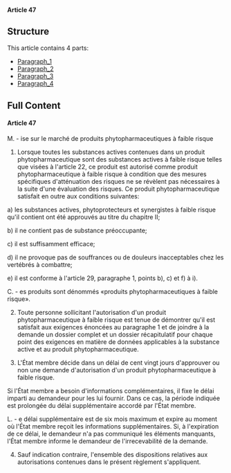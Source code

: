 #### Article 47

## Structure

This article contains 4 parts:

- [Paragraph_1](./Paragraph_1.md)
- [Paragraph_2](./Paragraph_2.md)
- [Paragraph_3](./Paragraph_3.md)
- [Paragraph_4](./Paragraph_4.md)

## Full Content

#### Article 47
M. - ise sur le marché de produits phytopharmaceutiques à faible risque

1. Lorsque toutes les substances actives contenues dans un produit phytopharmaceutique sont des substances actives à faible risque telles que visées à l'article 22, ce produit est autorisé comme produit phytopharmaceutique à faible risque à condition que des mesures spécifiques d'atténuation des risques ne se révèlent pas nécessaires à la suite d'une évaluation des risques. Ce produit phytopharmaceutique satisfait en outre aux conditions suivantes:

a) les substances actives, phytoprotecteurs et synergistes à faible risque qu'il contient ont été approuvés au titre du chapitre II;

b) il ne contient pas de substance préoccupante;

c) il est suffisamment efficace;

d) il ne provoque pas de souffrances ou de douleurs inacceptables chez les vertébrés à combattre;

e) il est conforme à l'article 29, paragraphe 1, points b), c) et f) à i).

C. - es produits sont dénommés «produits phytopharmaceutiques à faible risque».

2. Toute personne sollicitant l'autorisation d'un produit phytopharmaceutique à faible risque est tenue de démontrer qu'il est satisfait aux exigences énoncées au paragraphe 1 et de joindre à la demande un dossier complet et un dossier récapitulatif pour chaque point des exigences en matière de données applicables à la substance active et au produit phytopharmaceutique.

3. L'État membre décide dans un délai de cent vingt jours d'approuver ou non une demande d'autorisation d'un produit phytopharmaceutique à faible risque.

Si l'État membre a besoin d'informations complémentaires, il fixe le délai imparti au demandeur pour les lui fournir. Dans ce cas, la période indiquée est prolongée du délai supplémentaire accordé par l'État membre.

L. - e délai supplémentaire est de six mois maximum et expire au moment où l'État membre reçoit les informations supplémentaires. Si, à l'expiration de ce délai, le demandeur n'a pas communiqué les éléments manquants, l'État membre informe le demandeur de l'irrecevabilité de la demande.

4. Sauf indication contraire, l'ensemble des dispositions relatives aux autorisations contenues dans le présent règlement s'appliquent.
